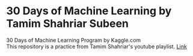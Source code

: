 # 30 Days of Machine Learning by Tamim Shahriar Subeen

30 Days of Machine Learning Program by Kaggle.com <br>
This repository is a practice from Tamim Shahriar's youtube playlist. [Link](https://www.youtube.com/playlist?list=PLym69wpbTIIGPSHdojUzb3szqZ-e4oMI3)